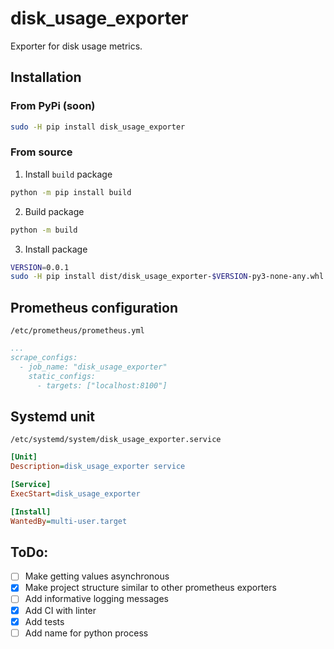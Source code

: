 # disk_usage_exporter
Exporter for disk usage metrics.

## Installation
### From PyPi (soon)
```bash
sudo -H pip install disk_usage_exporter
```
### From source
1. Install `build` package
```bash
python -m pip install build
```
2. Build package
```bash
python -m build
```
3. Install package
```bash
VERSION=0.0.1
sudo -H pip install dist/disk_usage_exporter-$VERSION-py3-none-any.whl
```

## Prometheus configuration
`/etc/prometheus/prometheus.yml`
```yml
...
scrape_configs:
  - job_name: "disk_usage_exporter"
    static_configs:
      - targets: ["localhost:8100"] 
```

## Systemd unit
`/etc/systemd/system/disk_usage_exporter.service`
```ini
[Unit]
Description=disk_usage_exporter service

[Service]
ExecStart=disk_usage_exporter

[Install]
WantedBy=multi-user.target
```

## ToDo:
- [ ] Make getting values asynchronous
- [x] Make project structure similar to other prometheus exporters
- [ ] Add informative logging messages
- [x] Add CI with linter
- [x] Add tests
- [ ] Add name for python process
